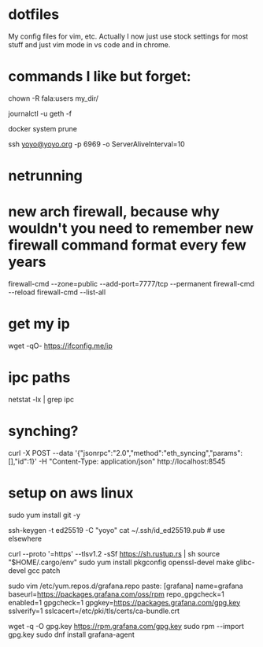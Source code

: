 # dotfiles
My config files for vim, etc. Actually I now just use stock settings for most stuff and just vim mode in vs code and in chrome.

# commands I like but forget:
chown -R fala:users my_dir/

journalctl -u geth -f

docker system prune

ssh yoyo@yoyo.org -p 6969 -o ServerAliveInterval=10

# netrunning
# new arch firewall, because why wouldn't you need to remember new firewall command format every few years
firewall-cmd --zone=public --add-port=7777/tcp --permanent
firewall-cmd --reload
firewall-cmd --list-all

# get my ip
wget -qO- https://ifconfig.me/ip

# ipc paths
netstat -lx | grep ipc

# synching?
curl -X POST --data '{"jsonrpc":"2.0","method":"eth_syncing","params":[],"id":1}' -H "Content-Type: application/json" http://localhost:8545

# setup on aws linux
sudo yum install git -y

ssh-keygen -t ed25519 -C "yoyo"
cat ~/.ssh/id_ed25519.pub # use elsewhere

curl --proto '=https' --tlsv1.2 -sSf https://sh.rustup.rs | sh
source "$HOME/.cargo/env"
sudo yum install pkgconfig openssl-devel make glibc-devel gcc patch

sudo vim /etc/yum.repos.d/grafana.repo
paste:
[grafana]
name=grafana
baseurl=https://packages.grafana.com/oss/rpm
repo_gpgcheck=1
enabled=1
gpgcheck=1
gpgkey=https://packages.grafana.com/gpg.key
sslverify=1
sslcacert=/etc/pki/tls/certs/ca-bundle.crt

wget -q -O gpg.key https://rpm.grafana.com/gpg.key
sudo rpm --import gpg.key
sudo dnf install grafana-agent

